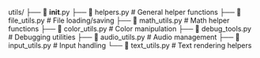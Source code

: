 utils/
├── 🐍 __init__.py
├── 🐍 helpers.py                 # General helper functions
├── 🐍 file_utils.py              # File loading/saving
├── 🐍 math_utils.py              # Math helper functions
├── 🐍 color_utils.py             # Color manipulation
├── 🐍 debug_tools.py             # Debugging utilities
├── 🐍 audio_utils.py             # Audio management
├── 🐍 input_utils.py             # Input handling
└── 🐍 text_utils.py              # Text rendering helpers
